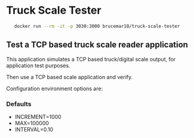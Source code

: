 # Truck Scale Tester

```bash
   docker run --rm -it -p 3030:3000 brucemar10/truck-scale-tester
```

## Test a TCP based truck scale reader application

This application simulates a TCP based truck/digital scale output, for application test purposes.


Then use a TCP based scale application and verify.

Configuration environment options are:
### Defaults
*  INCREMENT=1000   
* MAX=100000 
* INTERVAL=0.10
 